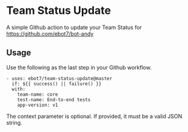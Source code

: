 # Team Status Update

A simple Github action to update your Team Status for <https://github.com/ebot7/bot-andy>

## Usage
Use the following as the last step in your Github workflow.

```
- uses: ebot7/team-status-update@master
  if: ${{ success() || failure() }}
  with:
    team-name: core
    test-name: End-to-end tests
    app-version: v1
```

The context parameter is optional. If provided, it must be a valid JSON string.
